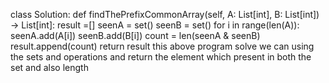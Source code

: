 class Solution:
    def findThePrefixCommonArray(self, A: List[int], B: List[int]) -> List[int]:
        result =[]
        seenA = set()
        seenB = set()
        for i in range(len(A)):
            seenA.add(A[i])
            seenB.add(B[i])
            count = len(seenA & seenB)
            result.append(count)
        return result 
    this above program solve we can using the sets and operations and return the element which present in both the set and also length
